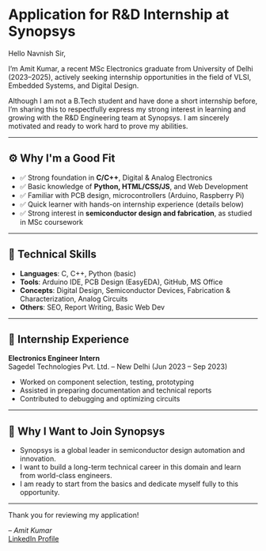 # Application for R&D Internship at Synopsys

Hello Navnish Sir,

I’m Amit Kumar, a recent MSc Electronics graduate from University of Delhi (2023–2025), actively seeking internship opportunities in the field of VLSI, Embedded Systems, and Digital Design.

Although I am not a B.Tech student and have done a short internship before, I’m sharing this to respectfully express my strong interest in learning and growing with the R&D Engineering team at Synopsys. I am sincerely motivated and ready to work hard to prove my abilities.

---

## ⚙️ Why I'm a Good Fit

- ✅ Strong foundation in **C/C++**, Digital & Analog Electronics
- ✅ Basic knowledge of **Python, HTML/CSS/JS**, and Web Development
- ✅ Familiar with PCB design, microcontrollers (Arduino, Raspberry Pi)
- ✅ Quick learner with hands-on internship experience (details below)
- ✅ Strong interest in **semiconductor design and fabrication**, as studied in MSc coursework

---

## 🔧 Technical Skills

- **Languages**: C, C++, Python (basic)
- **Tools**: Arduino IDE, PCB Design (EasyEDA), GitHub, MS Office
- **Concepts**: Digital Design, Semiconductor Devices, Fabrication & Characterization, Analog Circuits
- **Others**: SEO, Report Writing, Basic Web Dev

---

## 🧪 Internship Experience

**Electronics Engineer Intern**  
Sagedel Technologies Pvt. Ltd. – New Delhi (Jun 2023 – Sep 2023)  
- Worked on component selection, testing, prototyping
- Assisted in preparing documentation and technical reports
- Contributed to debugging and optimizing circuits

---

## 📌 Why I Want to Join Synopsys

- Synopsys is a global leader in semiconductor design automation and innovation.
- I want to build a long-term technical career in this domain and learn from world-class engineers.
- I am ready to start from the basics and dedicate myself fully to this opportunity.

---

Thank you for reviewing my application!

*– Amit Kumar*  
[LinkedIn Profile](https://www.linkedin.com/in/amitkr26)
